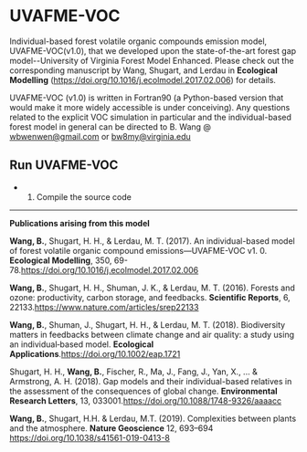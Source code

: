 # UVAFME-VOC
Individual-based forest volatile organic compounds emission model, UVAFME-VOC(v1.0), that we developed upon the state-of-the-art forest gap model--University of Virginia Forest Model Enhanced. Please check out the corresponding manuscript by Wang, Shugart, and Lerdau in **Ecological Modelling** (https://doi.org/10.1016/j.ecolmodel.2017.02.006) for details.

UVAFME-VOC (v1.0) is written in Fortran90 (a Python-based version that would make it more widely accessible is under conceiving). Any questions related to the explicit VOC simulation in particular and the individual-based forest model in general can  be directed to B. Wang @ wbwenwen@gmail.com or bw8my@virginia.edu

## Run UVAFME-VOC

- 1. Compile the source code

------------------------------------------------------------------------------------------------------------------------------------------
**Publications arising from this model**

**Wang, B.**, Shugart, H. H., & Lerdau, M. T. (2017). An individual-based model of forest volatile organic compound emissions—UVAFME-VOC v1. 0. **Ecological Modelling**, 350, 69-78.https://doi.org/10.1016/j.ecolmodel.2017.02.006

**Wang, B.**, Shugart, H. H., Shuman, J. K., & Lerdau, M. T. (2016). Forests and ozone: productivity, carbon storage, and feedbacks. **Scientific Reports**, 6, 22133.https://www.nature.com/articles/srep22133

**Wang, B.**, Shuman, J., Shugart, H. H., & Lerdau, M. T. (2018). Biodiversity matters in feedbacks between climate change and air quality: a study using an individual‐based model. **Ecological Applications**.https://doi.org/10.1002/eap.1721

Shugart, H. H., **Wang, B.**, Fischer, R., Ma, J., Fang, J., Yan, X., ... & Armstrong, A. H. (2018). Gap models and their individual-based relatives in the assessment of the consequences of global change. **Environmental Research Letters**, 13, 033001.https://doi.org/10.1088/1748-9326/aaaacc

**Wang, B.**, Shugart, H.H. & Lerdau, M.T. (2019). Complexities between plants and the atmosphere. **Nature Geoscience** 12, 693–694 https://doi.org/10.1038/s41561-019-0413-8
